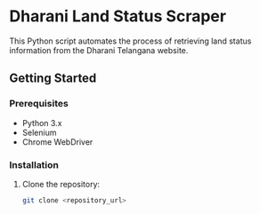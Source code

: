 ﻿# Dharani Land Status Scraper

This Python script automates the process of retrieving land status information from the Dharani Telangana website.

## Getting Started

### Prerequisites

- Python 3.x
- Selenium
- Chrome WebDriver

### Installation

1. Clone the repository:

   ```bash
   git clone <repository_url>


